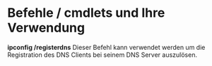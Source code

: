 # Befehle / cmdlets und Ihre Verwendung

**ipconfig /registerdns**
Dieser Befehl kann verwendet werden um die Registration des DNS Clients bei seinem DNS Server auszulösen.
